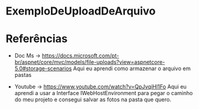# ExemploDeUploadDeArquivo

# Referências

- Doc Ms -> https://docs.microsoft.com/pt-br/aspnet/core/mvc/models/file-uploads?view=aspnetcore-5.0#storage-scenarios
    Aqui eu aprendi como armazenar o arquivo em pastas

- Youtube -> https://www.youtube.com/watch?v=QpJvqiHl1Fo
    Aqui eu aprendi a usar a Interface IWebHostEnvironment para pegar o caminho do meu projeto e consegui salvar as fotos na pasta que quero.